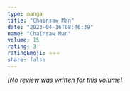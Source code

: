 ```yaml
---
type: manga
title: "Chainsaw Man"
date: "2023-04-16T08:46:39"
name: "Chainsaw Man"
volume: 15
rating: 3
ratingEmoji: ⭐️⭐️⭐️
share: false
---
```


*[No review was written for this volume]*
